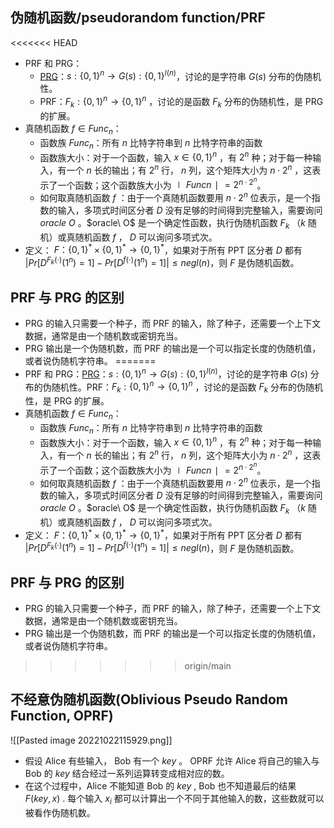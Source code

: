 ## 伪随机函数/pseudorandom function/PRF

<<<<<<< HEAD
- PRF 和 PRG：
	- [PRG](https://blog.csdn.net/qq_41545715/article/details/121255088)：$s:\{0,1\}^n \rightarrow G(s):\{0,1\}^{l(n)}$，讨论的是字符串 $G(s)$ 分布的伪随机性。
	- PRF：$F_k:\{0,1\}^n\rightarrow \{0,1\}^n$ ，讨论的是函数 $F_k$ 分布的伪随机性，是 PRG 的扩展。
- 真随机函数 $f\in Func_n$：
    - 函数族 $Func_n$：所有 $n$ 比特字符串到 $n$ 比特字符串的函数
    - 函数族大小：对于一个函数，输入 $x\in \{0,1\}^n$ ，有 $2^n$ 种；对于每一种输入，有一个 $n$ 长的输出；有 $2^n$ 行， $n$ 列，这个矩阵大小为 $n\cdot 2^n$ ，这表示了一个函数；这个函数族大小为$∣Funcn∣=2^{n\cdot 2^n}$。
    - 如何取真随机函数 $f$ ：由于一个真随机函数要用 $n\cdot 2^n$ 位表示，是一个指数的输入，多项式时间区分者 $D$ 没有足够的时间得到完整输入，需要询问 $oracle\ O$ 。$oracle\ O$ 是一个确定性函数，执行伪随机函数 $F_k$ （$k$ 随机）或真随机函数 $f$ ， $D$ 可以询问多项式次。
- 定义： $F：\{0,1\}^*\times \{0,1\}^*\rightarrow \{0,1\}^*$，如果对于所有 PPT 区分者 $D$  都有 $|Pr[D^{F_k(\cdot)}(1^n)=1]-Pr[D^{f(\cdot)}(1^n)=1]|\le negl(n)$，则 $F$ 是伪随机函数。

## PRF 与 PRG 的区别

- PRG 的输入只需要一个种子，而 PRF 的输入，除了种子，还需要一个上下文数据，通常是由一个随机数或密钥充当。
- PRG 输出是一个伪随机数，而 PRF 的输出是一个可以指定长度的伪随机值，或者说伪随机字符串。
=======
-   PRF 和 PRG：[PRG](https://blog.csdn.net/qq_41545715/article/details/121255088)：$s:\{0,1\}^n \rightarrow G(s):\{0,1\}^{l(n)}$，讨论的是字符串 $G(s)$ 分布的伪随机性。PRF：$F_k:\{0,1\}^n\rightarrow \{0,1\}^n$ ，讨论的是函数 $F_k$ 分布的伪随机性，是 PRG 的扩展。
-   真随机函数 $f\in Func_n$：
    -   函数族 $Func_n$：所有 $n$ 比特字符串到 $n$ 比特字符串的函数
    -   函数族大小：对于一个函数，输入 $x\in \{0,1\}^n$ ，有 $2^n$ 种；对于每一种输入，有一个 $n$ 长的输出；有 $2^n$ 行， $n$ 列，这个矩阵大小为 $n\cdot 2^n$ ，这表示了一个函数；这个函数族大小为$∣Funcn∣=2^{n\cdot 2^n}$。
    -   如何取真随机函数 $f$ ：由于一个真随机函数要用 $n\cdot 2^n$ 位表示，是一个指数的输入，多项式时间区分者 $D$ 没有足够的时间得到完整输入，需要询问 $oracle\ O$ 。$oracle\ O$ 是一个确定性函数，执行伪随机函数 $F_k$ （$k$ 随机）或真随机函数 $f$ ， $D$ 可以询问多项式次。
-   定义： $F：\{0,1\}^*\times \{0,1\}^*\rightarrow \{0,1\}^*$，如果对于所有 PPT 区分者 $D$  都有 $|Pr[D^{F_k(\cdot)}(1^n)=1]-Pr[D^{f(\cdot)}(1^n)=1]|\le negl(n)$，则 $F$ 是伪随机函数。

## PRF 与 PRG 的区别

-   PRG 的输入只需要一个种子，而 PRF 的输入，除了种子，还需要一个上下文数据，通常是由一个随机数或密钥充当。
-   PRG 输出是一个伪随机数，而 PRF 的输出是一个可以指定长度的伪随机值，或者说伪随机字符串。
>>>>>>> origin/main


##  不经意伪随机函数(Oblivious Pseudo Random Function, OPRF)

![[Pasted image 20221022115929.png]]

- 假设 Alice 有些输入， Bob 有一个 $key$ 。 OPRF 允许 Alice 将自己的输入与Bob 的 $key$ 结合经过一系列运算转变成相对应的数。
- 在这个过程中，Alice 不能知道 Bob 的 $key$ , Bob 也不知道最后的结果 $F(key,x)$ . 每个输入 $x_ i$ 都可以计算出一个不同于其他输入的数，这些数就可以被看作伪随机数。
